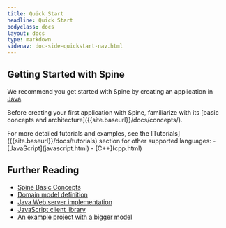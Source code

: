 ```yaml
---
title: Quick Start
headline: Quick Start
bodyclass: docs
layout: docs
type: markdown
sidenav: doc-side-quickstart-nav.html
---
```

<h2 class="top">Getting Started with Spine</h2>

<div id="toc" class="toc hide-block"></div>

We recommend you get started with Spine by creating an application in [Java](java.html).
<p class="note">Before creating your first application with Spine, familiarize with its [basic concepts and architecture]({{site.baseurl}}/docs/concepts/).</p>
For more detailed tutorials and examples, see the [Tutorials]({{site.baseurl}}/docs/tutorials) section for other supported languages:
 - [JavaScript](javascript.html)
 - [C++](cpp.html)

## Further Reading
  * [Spine Basic Concepts](https://spine.io/docs/concepts/)
  * [Domain model definition](https://spine.io/docs/guides/model-definition.html)
  * [Java Web server implementation](https://github.com/SpineEventEngine/web)
  * [JavaScript client library](https://www.npmjs.com/package/spine-web)
  * [An example project with a bigger model](https://github.com/SpineEventEngine/todo-list)